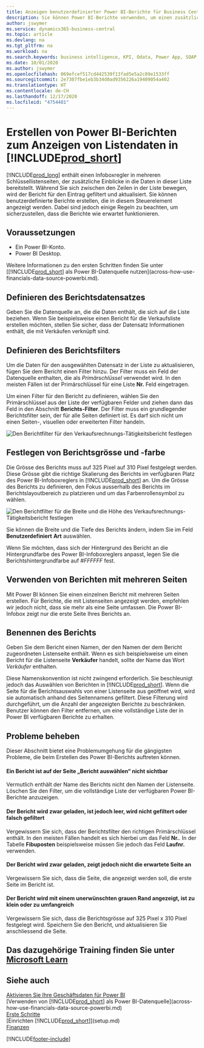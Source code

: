 ```yaml
---
title: Anzeigen benutzerdefinierter Power BI-Berichte für Business Central-Daten | Microsoft Docs
description: Sie können Power BI-Berichte verwenden, um einen zusätzlichen Einblick in Daten in Listen zu gewinnen.
author: jswymer
ms.service: dynamics365-business-central
ms.topic: article
ms.devlang: na
ms.tgt_pltfrm: na
ms.workload: na
ms.search.keywords: business intelligence, KPI, Odata, Power App, SOAP, analysis
ms.date: 10/01/2020
ms.author: jswymer
ms.openlocfilehash: 069efcef517cd442539f13fad5e5a2c89e1533ff
ms.sourcegitcommit: 2e7307fbe1eb3b34d0ad9356226a19409054a402
ms.translationtype: HT
ms.contentlocale: de-CH
ms.lasthandoff: 12/17/2020
ms.locfileid: "4754481"
---
```

# <a name="creating-power-bi-reports-for-displaying-list-data-in-prod_short"></a>Erstellen von Power BI-Berichten zum Anzeigen von Listendaten in [!INCLUDE[prod_short](includes/prod_short.md)]

[!INCLUDE[prod_long](includes/prod_long.md)] enthält einen Infoboxregler in mehreren Schlüssellistenseiten, der zusätzliche Einblicke in die Daten in dieser Liste bereitstellt. Während Sie sich zwischen den Zeilen in der Liste bewegen, wird der Bericht für den Eintrag gefiltert und aktualisiert. Sie können benutzerdefinierte Berichte erstellen, die in diesem Steuerelement angezeigt werden. Dabei sind jedoch einige Regeln zu beachten, um sicherzustellen, dass die Berichte wie erwartet funktionieren.  

## <a name="prerequisites"></a>Voraussetzungen

- Ein Power BI-Konto.
- Power BI Desktop.

Weitere Informationen zu den ersten Schritten finden Sie unter [[!INCLUDE[prod_short](includes/prod_short.md)] als Power BI-Datenquelle nutzen](across-how-use-financials-data-source-powerbi.md).

## <a name="defining-the-report-data-set"></a>Definieren des Berichtsdatensatzes

Geben Sie die Datenquelle an, die die Daten enthält, die sich auf die Liste beziehen. Wenn Sie beispielsweise einen Bericht für die Verkaufsliste erstellen möchten, stellen Sie sicher, dass der Datensatz Informationen enthält, die mit Verkäufen verknüpft sind.  

## <a name="defining-the-report-filter"></a>Definieren des Berichtsfilters

Um die Daten für den ausgewählten Datensatz in der Liste zu aktualisieren, fügen Sie dem Bericht einen Filter hinzu. Der Filter muss ein Feld der Datenquelle enthalten, die als *Primärschlüssel* verwendet wird. In den meisten Fällen ist der Primärschlüssel für eine Liste **Nr.** Feld eingetragen.

Um einen Filter für den Bericht zu definieren, wählen Sie den Primärschlüssel aus der Liste der verfügbaren Felder und ziehen dann das Feld in den Abschnitt **Berichts-Filter**. Der Filter muss ein grundlegender Berichtsfilter sein, der für alle Seiten definiert ist. Es darf sich nicht um einen Seiten-, visuellen oder erweiterten Filter handeln.

![Den Berichtfilter für den Verkaufsrechnungs-Tätigkeitsbericht festlegen](./media/across-how-use-powerbi-reports-factbox/financials-powerbi-report-filter-v3.png)

## <a name="setting-the-report-size-and-color"></a>Festlegen von Berichtsgrösse und -farbe

Die Grösse des Berichts muss auf 325 Pixel auf 310 Pixel festgelegt werden. Diese Grösse gibt die richtige Skalierung des Berichts im verfügbaren Platz des Power BI-Infoboxreglers in [!INCLUDE[prod_short](includes/prod_short.md)] an. Um die Grösse des Berichts zu definieren, den Fokus ausserhalb des Berichts im Berichtslayoutbereich zu platzieren und um das Farbenrollensymbol zu wählen.

![Den Berichtfilter für die Breite und die Höhe des Verkaufsrechnungs-Tätigkeitsbericht festlegen](./media/across-how-use-powerbi-reports-factbox/financials-powerbi-report-sizing-v3.png)

Sie können die Breite und die Tiefe des Berichts ändern, indem Sie im Feld **Benutzerdefiniert** **Art** auswählen.

Wenn Sie möchten, dass sich der Hintergrund des Bericht an die Hintergrundfarbe des Power BI-Infoboxreglers anpasst, legen Sie die Berichtshintergrundfarbe auf *#FFFFFF* fest. 

## <a name="using-reports-with-multiple-pages"></a>Verwenden von Berichten mit mehreren Seiten

Mit Power BI können Sie einen einzelnen Bericht mit mehreren Seiten erstellen. Für Berichte, die mit Listenseiten angezeigt werden, empfehlen wir jedoch nicht, dass sie mehr als eine Seite umfassen. Die Power BI-Infobox zeigt nur die erste Seite Ihres Berichts an.

## <a name="naming-the-report"></a>Benennen des Berichts

Geben Sie dem Bericht einen Namen, der den Namen der dem Bericht zugeordneten Listenseite enthält. Wenn es sich beispielsweise um einen Bericht für die Listenseite **Verkäufer** handelt, sollte der Name das Wort *Verkäufer* enthalten.  

Diese Namenskonvention ist nicht zwingend erforderlich. Sie beschleunigt jedoch das Auswählen von Berichten in [!INCLUDE[prod_short](includes/prod_short.md)]. Wenn die Seite für die Berichtsauswahls von einer Listenseite aus geöffnet wird, wird sie automatisch anhand des Seitennamens gefiltert. Diese Filterung wird durchgeführt, um die Anzahl der angezeigten Berichte zu beschränken. Benutzer können den Filter entfernen, um eine vollständige Liste der in Power BI verfügbaren Berichte zu erhalten.  

## <a name="fixing-problems"></a>Probleme beheben

Dieser Abschnitt bietet eine Problemumgehung für die gängigsten Probleme, die beim Erstellen des Power BI-Berichts auftreten können.  

#### <a name="you-cant-see-a-report-on-the-select-report-page"></a>Ein Bericht ist auf der Seite „Bericht auswählen“ nicht sichtbar

Vermutlich enthält der Name des Berichts nicht den Namen der Listenseite. Löschen Sie den Filter, um die vollständige Liste der verfügbaren Power BI-Berichte anzuzeigen.  

#### <a name="report-is-loaded-but-blank-not-filtered-or-filtered-incorrectly"></a>Der Bericht wird zwar geladen, ist jedoch leer, wird nicht gefiltert oder falsch gefiltert

Vergewissern Sie sich, dass der Berichtsfilter den richtigen Primärschlüssel enthält. In den meisten Fällen handelt es sich hierbei um das Feld **Nr.**. In der Tabelle **Fibuposten** beispielsweise müssen Sie jedoch das Feld **Laufnr.** verwenden.

#### <a name="report-is-loaded-but-it-shows-a-page-you-didnt-expect"></a>Der Bericht wird zwar geladen, zeigt jedoch nicht die erwartete Seite an

Vergewissern Sie sich, dass die Seite, die angezeigt werden soll, die erste Seite im Bericht ist.  

#### <a name="report-appears-with-an-unwanted-gray-boarder-or-its-too-small-or-too-large"></a>Der Bericht wird mit einem unerwünschten grauen Rand angezeigt, ist zu klein oder zu umfangreich

Vergewissern Sie sich, dass die Berichtsgrösse auf 325 Pixel x 310 Pixel festgelegt wird. Speichern Sie den Bericht, und aktualisieren Sie anschliessend die Seite.  

## <a name="see-related-training-at-microsoft-learn"></a>Das dazugehörige Training finden Sie unter [Microsoft Learn](/learn/modules/configure-powerbi-excel-dynamics-365-business-central/index)

## <a name="see-also"></a>Siehe auch

[Aktivieren Sie Ihre Geschäftsdaten für Power BI](admin-powerbi.md)  
[Verwenden von [!INCLUDE[prod_short](includes/prod_short.md)] als Power BI-Datenquelle](across-how-use-financials-data-source-powerbi.md)  
[Erste Schritte](product-get-started.md)  
[Einrichten [!INCLUDE[prod_short](includes/prod_short.md)]](setup.md)  
[Finanzen](finance.md)  


[!INCLUDE[footer-include](includes/footer-banner.md)]